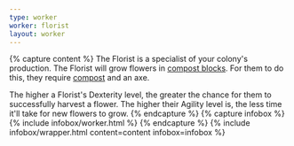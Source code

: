 ```yaml
---
type: worker
worker: florist
layout: worker
---
```

{% capture content %}
The Florist is a specialist of your colony's production. The Florist will grow flowers in [compost blocks](../../source/items/compost). For them to do this, they require [compost](../../source/items/compost) and an axe.

The higher a Florist's Dexterity level, the greater the chance for them to successfully harvest a flower. The higher their Agility level is, the less time it'll take for new flowers to grow.
{% endcapture %}
{% capture infobox %}
{% include infobox/worker.html %}
{% endcapture %}
{% include infobox/wrapper.html content=content infobox=infobox %}
